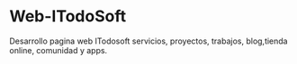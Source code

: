 Web-ITodoSoft
=============

Desarrollo pagina web ITodosoft servicios, proyectos, trabajos, blog,tienda online, comunidad y apps.
